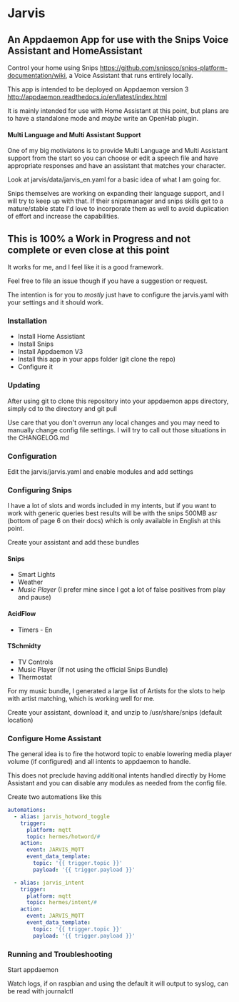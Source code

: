 # Jarvis 
##  An Appdaemon App for use with the Snips Voice Assistant and HomeAssistant

Control your home using Snips <https://github.com/snipsco/snips-platform-documentation/wiki>, 
a Voice Assistant that runs entirely locally.

This app is intended to be deployed on Appdaemon version 3 <http://appdaemon.readthedocs.io/en/latest/index.html>

It is mainly intended for use with Home Assistant at this point, but plans are to have a standalone mode and 
*maybe* write an OpenHab plugin.

#### Multi Language and Multi Assistant Support
One of my big motiviatons is to provide Multi Language and Multi Assistant support from the start so you can 
choose or edit a speech file and have appropriate responses and have an assistant that matches your character. 

Look at jarvis/data/jarvis_en.yaml for a basic idea of what I am going for.

Snips themselves are working on expanding their language support, and I will try to keep up with that. If their
snipsmanager and snips skills get to a mature/stable state I'd love to incorporate them as well to avoid duplication
of effort and increase the capabilities.

## This is 100% a Work in Progress and not complete or even close at this point
It works for me, and I feel like it is a good framework.

Feel free to file an issue though if you have a suggestion or request.

The intention is for you to *mostly* just have to configure the jarvis.yaml with your settings and it 
should work.

### Installation

- Install Home Assistiant
- Install Snips
- Install Appdaemon V3
- Install this app in your apps folder (git clone the repo)
- Configure it

### Updating

After using git to clone this repository into your appdaemon apps directory, simply cd to the directory and git pull

Use care that you don't overrun any local changes and you may need to manually change config file settings. I will try
to call out those situations in the CHANGELOG.md

### Configuration

Edit the jarvis/jarvis.yaml and enable modules and add settings

###  Configuring Snips

I have a lot of slots and words included in my intents, but if you want to work with generic queries
best results will be with the snips 500MB asr (bottom of page 6 on their docs) which is only available
in English at this point.

Create your assistant and add these bundles

#### Snips
- Smart Lights
- Weather
- *Music Player* (I prefer mine since I got a lot of false positives from play and pause)

#### AcidFlow
- Timers - En

#### TSchmidty
- TV Controls
- Music Player (If not using the official Snips Bundle)
- Thermostat

For my music bundle, I generated a large list of Artists for the slots to help with artist matching, which
is working well for me.

Create your assistant, download it, and unzip to /usr/share/snips (default location)

### Configure Home Assistant

The general idea is to fire the hotword topic to enable lowering media player volume (if configured)
and all intents to appdaemon to handle.

This does not preclude having additional intents handled directly by Home Assistant and you can disable
any modules as needed from the config file.

Create two automations like this

```yaml
automations:
  - alias: jarvis_hotword_toggle
    trigger:
      platform: mqtt
      topic: hermes/hotword/#
    action:
      event: JARVIS_MQTT
      event_data_template:
        topic: '{{ trigger.topic }}'
        payload: '{{ trigger.payload }}'

  - alias: jarvis_intent
    trigger:
      platform: mqtt
      topic: hermes/intent/#
    action:
      event: JARVIS_MQTT
      event_data_template:
        topic: '{{ trigger.topic }}'
        payload: '{{ trigger.payload }}'
```

### Running and Troubleshooting

Start appdaemon

Watch logs, if on raspbian and using the default it will output to syslog, can be read with journalctl

